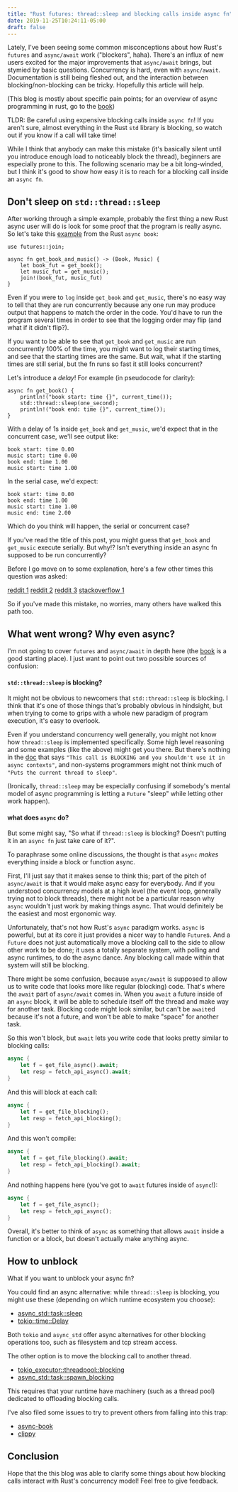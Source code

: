 ```yaml
---
title: "Rust futures: thread::sleep and blocking calls inside async fn"
date: 2019-11-25T10:24:11-05:00
draft: false
---
```

Lately, I've been seeing some common misconceptions about how Rust's `futures` and `async/await` work ("blockers", haha). There's an influx of new users excited for the major improvements that `async/await` brings, but stymied by basic questions. Concurrency is hard, even with `async/await`. Documentation is still being fleshed out, and the interaction between blocking/non-blocking can be tricky. Hopefully this article will help.

(This blog is mostly about specific pain points; for an overview of async programming in rust, go to the [book](https://rust-lang.github.io/async-book/index.html))

TLDR: Be careful using expensive blocking calls inside `async fn`! If you aren't sure, almost everything in the Rust `std` library is blocking, so watch out if you know if a call will take time!

While I think that anybody can make this mistake (it's basically silent until you introduce enough load to noticeably block the thread), beginners are especially prone to this. The following scenario may be a bit long-winded, but I think it's good to show how easy it is to reach for a blocking call inside an `async fn`.

## Don't sleep on `std::thread::sleep`

After working through a simple example, probably the first thing a new Rust async user will do is look for some proof that the program is really async. So let's take this [example](https://rust-lang.github.io/async-book/06_multiple_futures/02_join.html) from the Rust `async book`:
```
use futures::join;

async fn get_book_and_music() -> (Book, Music) {
    let book_fut = get_book();
    let music_fut = get_music();
    join!(book_fut, music_fut)
}
```

Even if you were to `log` inside `get_book` and `get_music`, there's no easy way to tell that they are run concurrently because any one run may produce output that happens to match the order in the code. You'd have to run the program several times in order to see that the logging order may flip (and what if it didn't flip?).

If you want to be able to see that `get_book` and `get_music` are run concurrently 100% of the time, you might want to log their starting times, and see that the starting times are the same. But wait, what if the starting times are still serial, but the fn runs so fast it still looks concurrent?

Let's introduce a _delay_! For example (in pseudocode for clarity):
```
async fn get_book() {
    println!("book start: time {}", current_time());
    std::thread::sleep(one_second);
    println!("book end: time {}", current_time());
}
```
With a delay of 1s inside `get_book` and `get_music`, we'd expect that in the concurrent case, we'll see output like:
```
book start: time 0.00
music start: time 0.00
book end: time 1.00
music start: time 1.00
```

In the serial case, we'd expect:
```
book start: time 0.00
book end: time 1.00
music start: time 1.00
music end: time 2.00
```

Which do you think will happen, the serial or concurrent case?

If you've read the title of this post, you might guess that `get_book` and `get_music` execute serially. But why!? Isn't everything inside an async fn supposed to be run concurrently?

Before I go move on to some explanation, here's a few other times this question was asked:

[reddit 1](https://old.reddit.com/r/rust/comments/e1gxf8/not_understanding_asyncawait_properly/)
[reddit 2](https://old.reddit.com/r/rust/comments/dtp6z7/what_can_i_actually_do_with_the_new_async_fn/)
[reddit 3](https://old.reddit.com/r/rust/comments/dt0ruy/how_to_await_futures_concurrently/)
[stackoverflow 1](https://stackoverflow.com/questions/52313031/how-to-run-multiple-futures-that-call-threadsleep-in-parallel)

So if you've made this mistake, no worries, many others have walked this path too.

## What went wrong? Why even async?
I'm not going to cover `futures` and `async/await` in depth here (the [book](https://rust-lang.github.io/async-book/index.html) is a good starting place). I just want to point out two possible sources of confusion:

#### `std::thread::sleep` is blocking?
It might not be obvious to newcomers that `std::thread::sleep` is blocking. I think that it's one of those things that's probably obvious in hindsight, but when trying to come to grips with a whole new paradigm of program execution, it's easy to overlook.

Even if you understand concurrency well generally, you might not know how `thread::sleep` is implemented specifically. Some high level reasoning and some examples (like the above) might get you there. But there's nothing in the [doc](https://doc.rust-lang.org/std/thread/fn.sleep.html) that says `"This call is BLOCKING and you shouldn't use it in async contexts"`, and non-systems programmers might not think much of `"Puts the current thread to sleep"`.

(Ironically, `thread::sleep` may be especially confusing if somebody's mental model of async programming is letting a `Future` "sleep" while letting other work happen).

#### what does `async` do?
But some might say, "So what if `thread::sleep` is blocking? Doesn't putting it in an `async fn` just take care of it?".

To paraphrase some online discussions, the thought is that `async` _makes_ everything inside a block or function async.

First, I'll just say that it makes sense to think this; part of the pitch of `async/await` is that it would make async easy for everybody. And if you understood concurrency models at a high level (the event loop, generally trying not to block threads), there might not be a particular reason why `async` wouldn't just work by making things async. That would definitely be the easiest and most ergonomic way.

Unfortunately, that's not how Rust's `async` paradigm works. `async` is powerful, but at its core it just provides a nicer way to handle `Future`s. And a `Future` does not just automatically move a blocking call to the side to allow other work to be done; it uses a totally separate system, with polling and async runtimes, to do the async dance. Any blocking call made within that system will still be blocking.

There might be some confusion, because `async/await` is supposed to allow us to write code that looks more like regular (blocking) code. That's where the `await` part of `async/await` comes in. When you `await` a future inside of an `async` block, it will be able to schedule itself off the thread and make way for another task. Blocking code might look similar, but can't be `await`ed because it's not a future, and won't be able to make "space" for another task.

So this won't block, but `await` lets you write code that looks pretty similar to blocking calls:
```rust
async {
    let f = get_file_async().await;
    let resp = fetch_api_async().await;
}
```

And this will block at each call:
```rust
async {
    let f = get_file_blocking();
    let resp = fetch_api_blocking();
}
```
And this won't compile:
```rust
async {
    let f = get_file_blocking().await;
    let resp = fetch_api_blocking().await;
}
```
And nothing happens here (you've got to `await` futures inside of `async`!):
```rust
async {
    let f = get_file_async();
    let resp = fetch_api_async();
}
```

Overall, it's better to think of `async` as something that allows `await` inside a function or a block, but doesn't actually make anything async.

## How to unblock
What if you want to unblock your async fn?

You could find an async alternative: while `thread::sleep` is blocking, you might use these (depending on which runtime ecosystem you choose):

- [async_std::task::sleep](https://docs.rs/async-std/1.1.0/async_std/task/fn.sleep.html)
- [tokio::time::Delay](https://docs.rs/tokio-timer/0.3.0-alpha.5/tokio_timer/struct.Delay.html)

Both `tokio` and `async_std` offer async alternatives for other blocking operations too, such as filesystem and tcp stream access.

The other option is to move the blocking call to another thread.

- [tokio_executor::threadpool::blocking](https://docs.rs/tokio-executor/0.2.0-alpha.5/tokio_executor/threadpool/fn.blocking.html)
- [async_std::task::spawn_blocking](https://docs.rs/async-std/1.1.0/async_std/task/fn.spawn_blocking.html)

This requires that your runtime have machinery (such as a thread pool) dedicated to offloading blocking calls.

I've also filed some issues to try to prevent others from falling into this trap:

- [async-book](https://github.com/rust-lang/async-book/issues/64)
- [clippy](https://github.com/rust-lang/rust-clippy/issues/4377)

## Conclusion
Hope that the this blog was able to clarify some things about how blocking calls interact with Rust's concurrency model! Feel free to give feedback.
